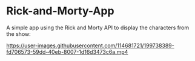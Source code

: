 # Rick-and-Morty-App
A simple app using the Rick and Morty API to display the characters from the show:


https://user-images.githubusercontent.com/114681721/199738389-fd706573-59dd-40eb-8007-1d16d3473c6a.mp4

